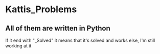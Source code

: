# Kattis_Problems
## All of them are written in Python

If it end with "_Solved" it means that it's solved and works else, I'm still working at it
